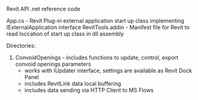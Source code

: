 Revit API .net reference code

App.cs - Revit Plug-in external application start up class implementing IExternalApplication interface
RevitTools.addin - Manifest file for Revit to read loccation of start up class in dll assembly

Directories:
1. ConvoidOpenings - includes functions to update, control, export convoid openings parameters
   - works with IUpdater interface, settings are available as Revit Dock Panel
   - includes RevitLink data local buffering
   - includes data sending via HTTP Client to MS Flows
